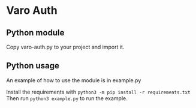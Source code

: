 # Varo Auth

## Python module
Copy varo-auth.py to your project and import it.

## Python usage
An example of how to use the module is in example.py

Install the requirements with `python3 -m pip install -r requirements.txt`
Then run `python3 example.py` to run the example.